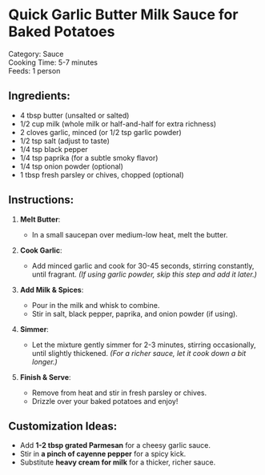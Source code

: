 # Quick Garlic Butter Milk Sauce for Baked Potatoes  

Category: Sauce  
Cooking Time: 5-7 minutes  
Feeds: 1 person

## Ingredients:
- 4 tbsp butter (unsalted or salted)  
- 1/2 cup milk (whole milk or half-and-half for extra richness)  
- 2 cloves garlic, minced (or 1/2 tsp garlic powder)  
- 1/2 tsp salt (adjust to taste)  
- 1/4 tsp black pepper  
- 1/4 tsp paprika (for a subtle smoky flavor)  
- 1/4 tsp onion powder (optional)  
- 1 tbsp fresh parsley or chives, chopped (optional)  

## Instructions:
1. **Melt Butter**:  
   - In a small saucepan over medium-low heat, melt the butter.  

2. **Cook Garlic**:  
   - Add minced garlic and cook for 30-45 seconds, stirring constantly, until fragrant. *(If using garlic powder, skip this step and add it later.)*  

3. **Add Milk & Spices**:  
   - Pour in the milk and whisk to combine.  
   - Stir in salt, black pepper, paprika, and onion powder (if using).  

4. **Simmer**:  
   - Let the mixture gently simmer for 2-3 minutes, stirring occasionally, until slightly thickened. *(For a richer sauce, let it cook down a bit longer.)*  

5. **Finish & Serve**:  
   - Remove from heat and stir in fresh parsley or chives.  
   - Drizzle over your baked potatoes and enjoy!  

## Customization Ideas:
- Add **1-2 tbsp grated Parmesan** for a cheesy garlic sauce.  
- Stir in **a pinch of cayenne pepper** for a spicy kick.  
- Substitute **heavy cream for milk** for a thicker, richer sauce.  
